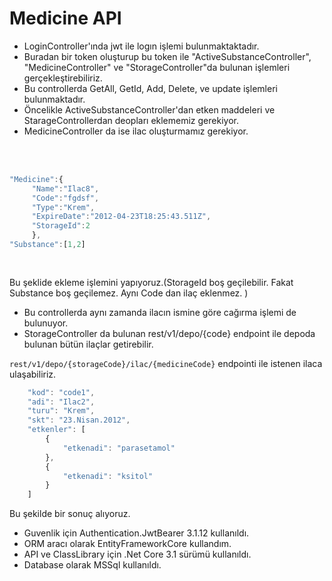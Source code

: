 # Medicine API 
- LoginController'ında jwt ile logın işlemi bulunmaktaktadır. 
- Buradan bir token oluşturup bu token ile "ActiveSubstanceController", "MedicineController" ve "StorageController"da bulunan işlemleri gerçekleştirebiliriz.
- Bu controllerda GetAll, GetId, Add, Delete, ve update işlemleri bulunmaktadır. 
- Öncelikle ActiveSubstanceController'dan etken maddeleri ve StarageControllerdan deopları eklememiz gerekiyor.
- MedicineController da ise ilac oluşturmamız gerekiyor.

　

```javascript

"Medicine":{
     "Name":"Ilac8",
     "Code":"fgdsf",
     "Type":"Krem",
     "ExpireDate":"2012-04-23T18:25:43.511Z",
     "StorageId":2
     }, 
"Substance":[1,2]
   
    
  ```


Bu şeklide ekleme işlemini yapıyoruz.(StorageId boş geçilebilir. Fakat Substance boş geçilemez. Aynı Code dan ilaç eklenmez. )

- Bu controllerda aynı zamanda ilacın ismine göre cağırma işlemi de bulunuyor.
- StorageController da bulunan rest/v1/depo/{code} endpoint ile depoda bulunan bütün ilaçlar getirebilir.

`rest/v1/depo/{storageCode}/ilac/{medicineCode}` endpointi ile istenen ilaca ulaşabiliriz.

```javascript
    "kod": "code1",
    "adi": "Ilac2",
    "turu": "Krem",
    "skt": "23.Nisan.2012",
    "etkenler": [
        {
            "etkenadi": "parasetamol"
        },
        {
            "etkenadi": "ksitol"
        }
    ]
 ```
Bu şekilde bir sonuç alıyoruz.

- Guvenlik için Authentication.JwtBearer 3.1.12 kullanıldı.
- ORM aracı olarak EntityFrameworkCore kullandım.
- API ve ClassLibrary için .Net Core 3.1 sürümü kullanıldı.
- Database olarak MSSql kullanıldı.
